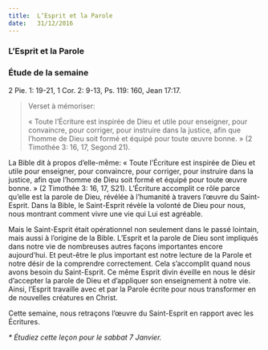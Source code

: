 ```yaml
---
title:  L’Esprit et la Parole
date:   31/12/2016
---
```


### L’Esprit et la Parole 

### Étude de la semaine
2 Pie. 1: 19-21, 1 Cor. 2: 9-13, Ps. 119: 160, Jean 17:17. 

> <p>Verset à mémoriser:</p>
> « Toute l’Écriture est inspirée de Dieu et utile pour enseigner, pour convaincre, pour corriger, pour instruire dans la justice, afin que l’homme de Dieu soit formé et équipé pour toute œuvre bonne. » (2 Timothée 3: 16, 17, Segond 21). 

La Bible dit à propos d’elle-même: « Toute l’Écriture est inspirée de Dieu et utile pour enseigner, pour convaincre, pour corriger, pour instruire dans la justice, afin que l’homme de Dieu soit formé et équipé pour toute œuvre bonne. » (2 Timothée 3: 16, 17, S21). L’Écriture accomplit ce rôle parce qu’elle est la parole de Dieu, révélée à l’humanité à travers l’œuvre du Saint-Esprit. Dans la Bible, le Saint-Esprit révèle la volonté de Dieu pour nous, nous montrant comment vivre une vie qui Lui est agréable. 

Mais le Saint-Esprit était opérationnel non seulement dans le passé lointain, mais aussi à l’origine de la Bible. L’Esprit et la parole de Dieu sont impliqués dans notre vie de nombreuses autres façons importantes encore aujourd’hui. Et peut-être le plus important est notre lecture de la Parole et notre désir de la comprendre correctement. Cela s’accomplit quand nous avons besoin du Saint-Esprit. Ce même Esprit divin éveille en nous le désir d’accepter la parole de Dieu et d’appliquer son enseignement à notre vie. Ainsi, l’Esprit travaille avec et par la Parole écrite pour nous transformer en de nouvelles créatures en Christ. 

Cette semaine, nous retraçons l’œuvre du Saint-Esprit en rapport avec les Écritures. 

_* Étudiez cette leçon pour le sabbat 7 Janvier._ 